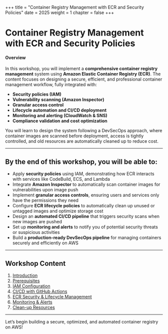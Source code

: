 +++
title = "Container Registry Management with ECR and Security Policies"
date = 2025
weight = 1
chapter = false
+++

# Container Registry Management with ECR and Security Policies

#### Overview

In this workshop, you will implement a **comprehensive container registry management** system using **Amazon Elastic Container Registry (ECR)**. The content focuses on designing a secure, efficient, and professional container management workflow, fully integrated with:

- **Security policies (IAM)**  
- **Vulnerability scanning (Amazon Inspector)**  
- **Granular access control**  
- **Lifecycle automation and CI/CD deployment**  
- **Monitoring and alerting (CloudWatch & SNS)**  
- **Compliance validation and cost optimization**

You will learn to design the system following a DevSecOps approach, where container images are scanned before deployment, access is tightly controlled, and old resources are automatically cleaned up to reduce cost.

---

## By the end of this workshop, you will be able to:

- Apply **security policies** using IAM, demonstrating how ECR interacts with services like CodeBuild, ECS, and Lambda  
- Integrate **Amazon Inspector** to automatically scan container images for vulnerabilities upon image push  
- Implement **granular access controls**, ensuring users and services only have the permissions they need  
- Configure **ECR lifecycle policies** to automatically clean up unused or untagged images and optimize storage cost  
- Design an **automated CI/CD pipeline** that triggers security scans when new images are pushed  
- Set up **monitoring and alerts** to notify you of potential security threats or suspicious activities  
- Build a **production-ready DevSecOps pipeline** for managing containers securely and efficiently on AWS  

---

## Workshop Content

1. [Introduction](1-introduction/)  
2. [Prerequisites](2-prerequisites/)  
3. [IAM Configuration](3-iam-configuration/)  
4. [CI/CD with GitHub Actions](4-ci-cd-with-github-actions/)  
5. [ECR Security & Lifecycle Management](5-ecr-security-lifecycle/)  
6. [Monitoring & Alerts](6-monitoring-alerts/)  
7. [Clean-up Resources](7-clean-up-resources/)  

---

Let’s begin building a secure, optimized, and automated container registry on AWS!
